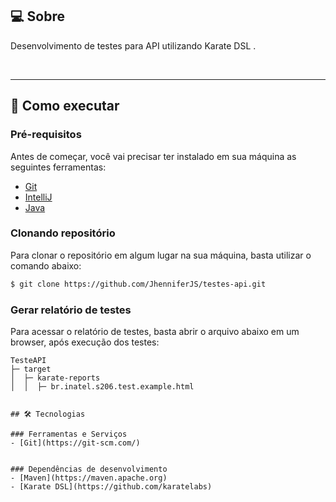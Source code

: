 ## 💻 Sobre

Desenvolvimento de testes para API utilizando Karate DSL .  

<br/>

---

## 🚀 Como executar

### Pré-requisitos

Antes de começar, você vai precisar ter instalado em sua máquina as seguintes ferramentas:

- [Git](https://git-scm.com/)
- [IntelliJ](https://www.jetbrains.com/pt-br/idea/download/#section=windows)
- [Java](https://www.java.com)


### Clonando repositório

Para clonar o repositório em algum lugar na sua máquina, basta utilizar o comando abaixo:
```bash
$ git clone https://github.com/JhenniferJS/testes-api.git
```

### Gerar relatório de testes

Para acessar o relatório de testes, basta abrir o arquivo abaixo em um browser, após execução dos testes:

```
TesteAPI
├─ target
│  ├─ karate-reports
│  │  ├─ br.inatel.s206.test.example.html


## 🛠 Tecnologias

### Ferramentas e Serviços
- [Git](https://git-scm.com/)


### Dependências de desenvolvimento
- [Maven](https://maven.apache.org)
- [Karate DSL](https://github.com/karatelabs)
